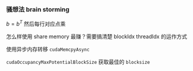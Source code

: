 ### 骚想法 brain storming

$b = b^T$ 然后每行对应点乘

怎么样使用 share memory 最赚？需要搞清楚 blockIdx threadIdx 的运作方式

使用异步内存转移 `cudaMemcpyAsync`

`cudaOccupancyMaxPotentialBlockSize` 获取最佳的 `blocksize`